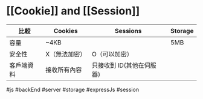 # [[Cookie]] and [[Session]]
| 比較       | Cookies       | Sessions           | Storage |
| ---------- | ------------- | -------------------| ------- |
| 容量       | ~4KB          |                     | 5MB     |
| 安全性     | X（無法加密） | O（可以加密）           |         |
| 客戶端資料 | 接收所有內容  | 只接收到 ID(其他在伺服器) |         |



#js #backEnd #server #storage #expressJs #session 
